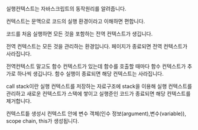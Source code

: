 실행컨텍스트는 자바스크립트의 동작원리를 알려줍니다.

컨텍스트는 문맥으로 코드의 실행 환경이라고 이해하면 편합니다.

코드를 처음 실행하면 모든 것을 포함하는 전역 컨텍스트가 생깁니다.

전역 컨텍스트는 모든 것을 관리하는 환경입니다. 페이지가 종료되면 전역 컨텍스트가 사라집니다.

전역컨텍스트 말고도 함수 컨텍스트가 있는데 함수를 호출할 때마다 함수 컨텍스트가 추가로 하나씩 생깁니다. 함수 실행이 종료되면 해당 컨텍스트는 사라집니다.

call stack이란 실행 컨텍스트를 저장하는 자료구조에 stack을 이용해 실행 컨텍스트를 관리하고 새로운 컨텍스트가 스택에 쌓이고 실행준인 코드가 종료되면 해당 컨텍스트를 제거합니다.

컨텍스트틑 생성시 컨텍스트 안에 변수 객체(인수 정보(argument),변수(variable)), scope chain, this가 생성됩니다.













